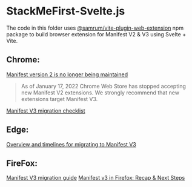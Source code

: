 # StackMeFirst-Svelte.js

The code in this folder uses [@samrum/vite-plugin-web-extension][1] npm package to build browser extension for Manifest V2 & V3 using Svelte + Vite.

## Chrome:

[Manifest version 2 is no longer being maintained][2]

> As of January 17, 2022 Chrome Web Store has stopped accepting new Manifest V2 extensions. We strongly recommend that new extensions target Manifest V3.

[Manifest V3 migration checklist][4]

## Edge:

[Overview and timelines for migrating to Manifest V3][5]

## FireFox:

[Manifest V3 migration guide][6]
[Manifest v3 in Firefox: Recap & Next Steps][7]

[1]: https://github.com/samrum/vite-plugin-web-extension
[2]: https://developer.chrome.com/docs/extensions/mv2/
[4]: https://developer.chrome.com/docs/extensions/mv3/mv3-migration-checklist/
[5]: https://docs.microsoft.com/en-us/microsoft-edge/extensions-chromium/developer-guide/manifest-v3
[6]: https://extensionworkshop.com/documentation/develop/manifest-v3-migration-guide/
[7]: https://blog.mozilla.org/addons/2022/05/18/manifest-v3-in-firefox-recap-next-steps/
